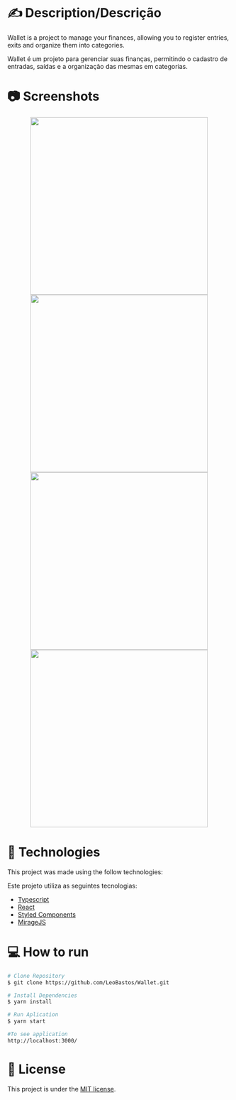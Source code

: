 
# ✍️ Description/Descrição
Wallet is a project to manage your finances, allowing you to register entries, exits and organize them into categories.
  
Wallet é um projeto para gerenciar suas finanças, permitindo o cadastro de entradas, saídas e a organização das mesmas em categorias.

# :camera: Screenshots
<div align="center">
   <img src="./.github/screen1.png" width="400px">
   <img src="./.github/screen2.png" width="400px">
   <img src="./.github/screen3.png" width="400px">
   <img src="./.github/screen4.png" width="400px">
</div>

# :rocket: Technologies
This project was made using the follow technologies:

Este projeto utiliza as seguintes tecnologias:

* [Typescript](https://www.typescriptlang.org/)      
* [React](https://reactjs.org/)      
* [Styled Components](https://styled-components.com/)
* [MirageJS](https://miragejs.com/)

# :computer: How to run

```bash
# Clone Repository
$ git clone https://github.com/LeoBastos/Wallet.git

# Install Dependencies
$ yarn install

# Run Aplication
$ yarn start

#To see application
http://localhost:3000/
```
# :page_facing_up: License

This project is under the [MIT license](./LICENSE).
